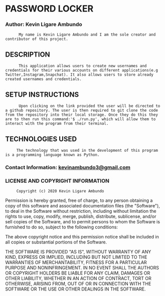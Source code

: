 # PASSWORD LOCKER

### Author: Kevin Ligare Ambundo
          My name is Kevin Ligare Ambundo and I am the sole creator and contributor of this project.

## DESCRIPTION
          This application allows users to create new usernames and credentials for their various accounts on different applications(e.g Twitter,Instagram,Snapchat). It also allows users to store already created usernames and credentials.
## SETUP INSTRUCTIONS
          Upon clicking on the link provided the user will be directed to a github repository. The user is then required to git clone the code from the repository into their local storage. Once they do this they are to then run this command:'$ ./run.py', which will allow them to interact with the program from their terminal.
## TECHNOLOGIES USED
         The technology that was used in the development of this program is a programming language known as Python.

### Contact Information: kevinambundo3@gmail.com

### LICENSE AND COPYRIGHT INFORMATION
         Copyright (c) 2020 Kevin Ligare Ambundo

Permission is hereby granted, free of charge, to any person obtaining a copy of this software and associated documentation files (the "Software"), to deal in the Software without restriction, including without limitation the rights to use, copy, modify, merge, publish, distribute, sublicense, and/or sell copies of the Software, and to permit persons to whom the Software is furnished to do so, subject to the following conditions:

The above copyright notice and this permission notice shall be included in all copies or substantial portions of the Software.

THE SOFTWARE IS PROVIDED "AS IS", WITHOUT WARRANTY OF ANY KIND, EXPRESS OR IMPLIED, INCLUDING BUT NOT LIMITED TO THE WARRANTIES OF MERCHANTABILITY, FITNESS FOR A PARTICULAR PURPOSE AND NONINFRINGEMENT. IN NO EVENT SHALL THE AUTHORS OR COPYRIGHT HOLDERS BE LIABLE FOR ANY CLAIM, DAMAGES OR OTHER LIABILITY, WHETHER IN AN ACTION OF CONTRACT, TORT OR OTHERWISE, ARISING FROM, OUT OF OR IN CONNECTION WITH THE SOFTWARE OR THE USE OR OTHER DEALINGS IN THE SOFTWARE.